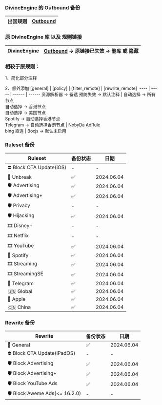 ### DivineEngine 的 Outbound 备份

出国规则 | [Outbound](https://raw.githubusercontent.com/shling680/QuanX/main/DivineEngine/Outbound.conf)
------ | ------

### 原 DivineEngine 库 以及 规则链接
[DivineEngine](https://github.com/DivineEngine) | [Outbound](https://github.com/DivineEngine/Profiles/blob/master/Quantumult/Outbound.conf) -> 原链接已失效 -> 删库 或 隐藏 
------ | ------

### 相较于原规则：
1、简化部分注释

2、额外添加
[general] | [policy] | [filter_remote] | [rewrite_remote] 
---- | ----- | ------ | ------
资源解析器 -> 备选 预防失效 -> 默认注释 | 自动选择 -> 所有节点<br>自动选择 -> 香港节点<br>自动选择 -> 美国节点<br>Spotify -> 自动选择香港节点<br>Telegram -> 自动选择香港节点 | NobyDa AdRule<br>bing 直连 | Boxjs -> 默认未启用

### Ruleset 备份
Ruleset | 备份状态 | 日期 
---- | ----- | ------ 
⛔️ Block OTA Update(iOS) | - | - 
🔂 Unbreak | ✅ | 2024.06.04 
🛡 Advertising | ✅ | 2024.06.04 
🛡 Advertising+ | ✅ | 2024.06.04 
🛡️ Privacy | - | - 
🛡️ Hijacking | ✅ | 2024.06.04 
🎞 Disney+ | - | - 
🎞 Netflix | - | -  
🎞 YouTube | ✅ | 2024.06.04 
💽 Spotify | ✅ | 2024.06.04 
🎞 Streaming | ✅ | 2024.06.04 
🎞 StreamingSE | ✅ | 2024.06.04 
📨 Telegram | ✅ | 2024.06.04 
🇺🇳 Global | ✅ | 2024.06.04 
 Apple | ✅ | 2024.06.04 
🇨🇳 China | ✅ | 2024.06.04 

### Rewrite 备份
Rewrite | 备份状态 | 日期 
---- | ------ | ------
🔀 General | ✅ | 2024.06.04 
⛔️ Block OTA Update(iPadOS) | - | - 
🛡 Block Advertising | ✅ | 2024.06.04 
🛡 Block Advertising+ | ✅ | 2024.06.04 
🛡 Block YouTube Ads | ✅ | 2024.06.04 
🛡 Block Aweme Ads(<= 16.2.0) | - | - 

